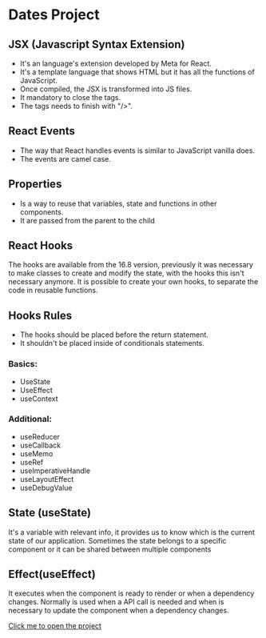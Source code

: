 # Dates Project

## JSX (Javascript Syntax Extension)

- It's an language's extension developed by Meta for React.
- It's a template language that shows HTML but it has all the functions of JavaScript.
- Once compiled, the JSX is transformed into JS files.
- It mandatory to close the tags.
- The tags needs to finish with "/>".

## React Events

- The way that React handles events is similar to JavaScript vanilla does.
- The events are camel case.

## Properties

- Is a way to reuse that variables, state and functions in other components.
- It are passed from the parent to the child

## React Hooks

The hooks are available from the 16.8 version, previously it was necessary to make classes to
create and modify the state, with the hooks this isn't necessary anymore.
It is possible to create your own hooks, to separate the code in reusable functions.

## Hooks Rules

- The hooks should be placed before the return statement.
- It shouldn't be placed inside of conditionals statements.

### Basics:

- UseState
- UseEffect
- useContext

### Additional:

- useReducer
- useCallback
- useMemo
- useRef
- useImperativeHandle
- useLayoutEffect
- useDebugValue

## State (useState)

It's a variable with relevant info, it provides us to know which is the current state of our application.
Sometimes the state belongs to a specific component or it can be shared between multiple components

## Effect(useEffect)

It executes when the component is ready to render or when a dependency changes.
Normally is used when a API call is needed and when is necessary to update the component when a dependency changes.

[Click me to open the project](https://649c7ce219333a0b084d1af2--storied-palmier-7482f6.netlify.app/)
